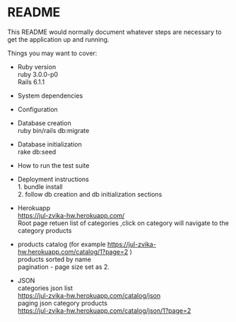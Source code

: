 # README

This README would normally document whatever steps are necessary to get the
application up and running.

Things you may want to cover:

* Ruby version
    <br> ruby 3.0.0-p0
    <br> Rails 6.1.1
* System dependencies

* Configuration

* Database creation
    <br> ruby bin/rails db:migrate
* Database initialization
    <br>  rake db:seed
* How to run the test suite

* Deployment instructions
    <br>1. bundle install
    <br>2. follow db creation and db initialization sections 
* Herokuapp
    <br> https://jul-zvika-hw.herokuapp.com/
    <br> Root page retuen list of categories ,click on category will navigate to the category products
* products catalog (for example https://jul-zvika-hw.herokuapp.com/catalog/1?page=2 )
    <br> products sorted by name 
    <br> pagination - page size set as 2. 

* JSON 
    <br>categories json list 
    <br>https://jul-zvika-hw.herokuapp.com/catalog/json 
    <br>paging json category products
    <br>https://jul-zvika-hw.herokuapp.com/catalog/json/1?page=2